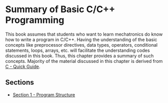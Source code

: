 # Summary of Basic C/C++ Programming
This book assumes that students who want to learn mechatronics do know how to write a program in C/C++. Having the understanding of the basic concepts like preprocessor directives, data types, operators, conditional statements, loops, arrays, etc. will facilitate the understanding codes discussed in this book. Thus, this chapter provides a summary of such concepts. Majority of the material discussed in this chapter is derived from [C - Quick Guide](https://www.tutorialspoint.com/cprogramming/c_quick_guide.htm).

## Sections
- [Section 1 - Program Structure](sec01/programStructure.md)
